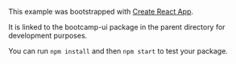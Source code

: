 This example was bootstrapped with [Create React App](https://github.com/facebook/create-react-app).

It is linked to the bootcamp-ui package in the parent directory for development purposes.

You can run `npm install` and then `npm start` to test your package.
